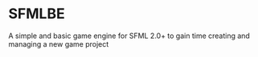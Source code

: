 # SFMLBE
A simple and basic game engine for SFML 2.0+ to gain time creating and managing a new game project
